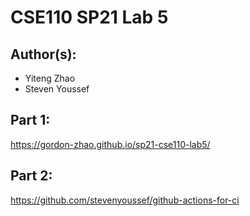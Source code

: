 # CSE110 SP21 Lab 5

## Author(s):
- Yiteng Zhao
- Steven Youssef

## Part 1:

https://gordon-zhao.github.io/sp21-cse110-lab5/

## Part 2:

https://github.com/stevenyoussef/github-actions-for-ci